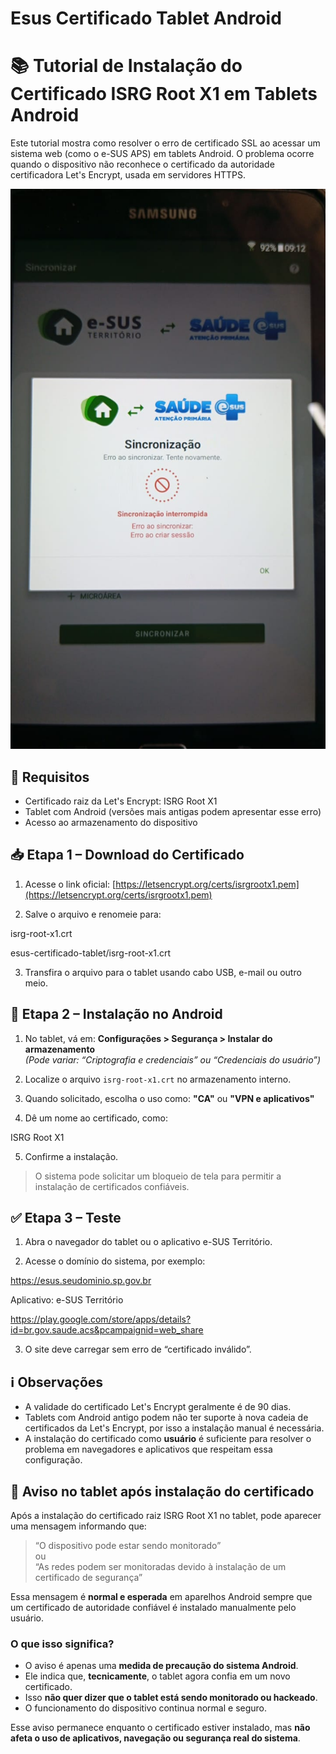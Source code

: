 # Esus Certificado Tablet Android

# 📚 Tutorial de Instalação do Certificado ISRG Root X1 em Tablets Android

Este tutorial mostra como resolver o erro de certificado SSL ao acessar um sistema web (como o e-SUS APS) em tablets Android. O problema ocorre quando o dispositivo não reconhece o certificado da autoridade certificadora Let's Encrypt, usada em servidores HTTPS.


![Exemplo de instalação](./Esus.jpeg)


## 🔧 Requisitos

- Certificado raiz da Let's Encrypt: ISRG Root X1
- Tablet com Android (versões mais antigas podem apresentar esse erro)
- Acesso ao armazenamento do dispositivo

## 📥 Etapa 1 – Download do Certificado

1. Acesse o link oficial:
   [https://letsencrypt.org/certs/isrgrootx1.pem](https://letsencrypt.org/certs/isrgrootx1.pem)

2. Salve o arquivo e renomeie para:

isrg-root-x1.crt

esus-certificado-tablet/isrg-root-x1.crt


3. Transfira o arquivo para o tablet usando cabo USB, e-mail ou outro meio.

## 📲 Etapa 2 – Instalação no Android

1. No tablet, vá em:
**Configurações > Segurança > Instalar do armazenamento**  
*(Pode variar: “Criptografia e credenciais” ou “Credenciais do usuário”)*

2. Localize o arquivo `isrg-root-x1.crt` no armazenamento interno.

3. Quando solicitado, escolha o uso como:
**"CA"** ou **"VPN e aplicativos"**

4. Dê um nome ao certificado, como:

ISRG Root X1


5. Confirme a instalação.

> O sistema pode solicitar um bloqueio de tela para permitir a instalação de certificados confiáveis.

## ✅ Etapa 3 – Teste

1. Abra o navegador do tablet ou o aplicativo e-SUS Território.

2. Acesse o domínio do sistema, por exemplo:

https://esus.seudominio.sp.gov.br

Aplicativo: e-SUS Território

https://play.google.com/store/apps/details?id=br.gov.saude.acs&pcampaignid=web_share


3. O site deve carregar sem erro de “certificado inválido”.

## ℹ️ Observações

- A validade do certificado Let's Encrypt geralmente é de 90 dias.  
- Tablets com Android antigo podem não ter suporte à nova cadeia de certificados da Let's Encrypt, por isso a instalação manual é necessária.  
- A instalação do certificado como **usuário** é suficiente para resolver o problema em navegadores e aplicativos que respeitam essa configuração.

## 🔔 Aviso no tablet após instalação do certificado

Após a instalação do certificado raiz ISRG Root X1 no tablet, pode aparecer uma mensagem informando que:

> “O dispositivo pode estar sendo monitorado”  
> ou  
> “As redes podem ser monitoradas devido à instalação de um certificado de segurança”

Essa mensagem é **normal e esperada** em aparelhos Android sempre que um certificado de autoridade confiável é instalado manualmente pelo usuário.

### O que isso significa?

- O aviso é apenas uma **medida de precaução do sistema Android**.
- Ele indica que, **tecnicamente**, o tablet agora confia em um novo certificado.
- Isso **não quer dizer que o tablet está sendo monitorado ou hackeado**.
- O funcionamento do dispositivo continua normal e seguro.

Esse aviso permanece enquanto o certificado estiver instalado, mas **não afeta o uso de aplicativos, navegação ou segurança real do sistema**.




